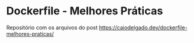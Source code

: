 # Dockerfile - Melhores Práticas

Repositório com os arquivos do post https://caiodelgado.dev/dockerfile-melhores-praticas/


